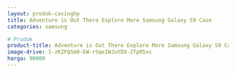 ```yaml
---
layout: produk-casinghp
title: Adventure is Out There Explore More Samsung Galaxy S9 Case
categories: samsung

# Produk
product-title: Adventure is Out There Explore More Samsung Galaxy S9 Case
image-drive: 1-zKZFQSm0-EW-rSqeIWJuYDX-ZfpR5xc
harga: 90000
---
```

